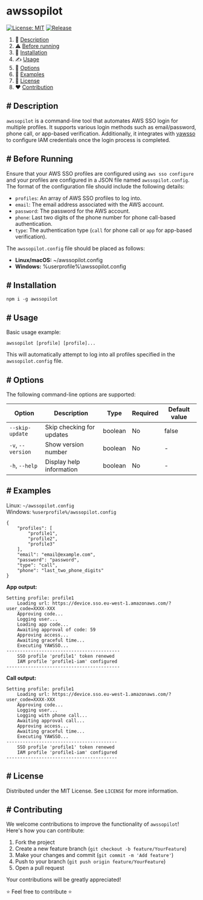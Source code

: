 # awssopilot

[![License: MIT](https://img.shields.io/github/license/un0tec/awssopilot?color=orange&cache=none)](LICENSE)
[![Release](https://img.shields.io/github/v/release/un0tec/awssopilot?color=green&label=Release)](https://github.com/un0tec/awssopilot/releases/latest)

1. :notebook_with_decorative_cover: [Description](#-description)
2. :warning: [Before running](#-before-running)
3. :hammer: [Installation](#-installation)
4. :writing_hand: [Usage](#-usage)
5. :bookmark_tabs: [Options](#-options)
6. :monocle_face: [Examples](#-examples)
7. :page_with_curl: [License](#-license)
8. :heart: [Contribution](#-contributing)

## # Description

`awssopilot` is a command-line tool that automates AWS SSO login for multiple profiles. It supports various login methods such as email/password, phone call, or app-based verification. Additionally, it integrates with [yawsso](https://github.com/victorskl/yawsso) to configure IAM credentials once the login process is completed.

## # Before Running

Ensure that your AWS SSO profiles are configured using `aws sso configure` and your profiles are configured in a JSON file named `awssopilot.config`. The format of the configuration file should include the following details:

- `profiles`: An array of AWS SSO profiles to log into.
- `email`: The email address associated with the AWS account.
- `password`: The password for the AWS account.
- `phone`: Last two digits of the phone number for phone call-based authentication.
- `type`: The authentication type (`call` for phone call or `app` for app-based verification).

The `awssopilot.config` file should be placed as follows:

- **Linux/macOS:** ~/awssopilot.config
- **Windows:** %userprofile%\awssopilot.config

## # Installation

`npm i -g awssopilot`

## # Usage

Basic usage example:

    awssopilot [profile] [profile]...

This will automatically attempt to log into all profiles specified in the `awssopilot.config` file.

## # Options

The following command-line options are supported:

| Option | Description | Type | Required  | Default value |
|-----------------|---------------------------------------------------------------|---------------|------------|----------------|
| `--skip-update` | Skip checking for updates | boolean | No | false |
| `-v`, `--version` | Show version number | boolean | No | - |
| `-h`, `--help` | Display help information | boolean | No | - |

## # Examples

Linux: `~/awssopilot.config`\
Windows: `%userprofile%/awssopilot.config`

```
{
    "profiles": [
		"profile1",
		"profile2",
		"profile3"
    ],
    "email": "email@example.com",
    "password": "password",
    "type": "call",
    "phone": "last_two_phone_digits"
}
```
**App output:**
```
Setting profile: profile1
    Loading url: https://device.sso.eu-west-1.amazonaws.com/?user_code=XXXX-XXX
    Approving code...
    Logging user...
    Loading app code...
    Awaiting approval of code: 59
    Approving access...
    Awaiting graceful time...
    Executing YAWSSO...
------------------------------------------
    SSO profile 'profile1' token renewed
    IAM profile 'profile1-iam' configured
------------------------------------------
```
**Call output:**
```
Setting profile: profile1
    Loading url: https://device.sso.eu-west-1.amazonaws.com/?user_code=XXXX-XXX
    Approving code...
    Logging user...
    Logging with phone call...
    Awaiting approval call...
    Approving access...
    Awaiting graceful time...
    Executing YAWSSO...
-----------------------------------------
    SSO profile 'profile1' token renewed
    IAM profile 'profile1-iam' configured
-----------------------------------------
```

## # License

Distributed under the MIT License. See `LICENSE` for more information.

## # Contributing

We welcome contributions to improve the functionality of `awssopilot`! Here's how you can contribute:

1. Fork the project
2. Create a new feature branch (`git checkout -b feature/YourFeature`)
3. Make your changes and commit (`git commit -m 'Add feature'`)
4. Push to your branch (`git push origin feature/YourFeature`)
5. Open a pull request

Your contributions will be greatly appreciated!

:star: Feel free to contribute :star:
